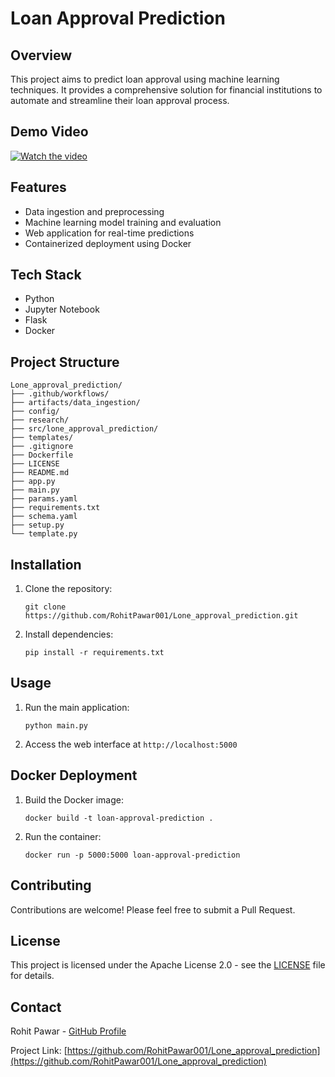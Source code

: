 # Loan Approval Prediction

## Overview
This project aims to predict loan approval using machine learning techniques. It provides a comprehensive solution for financial institutions to automate and streamline their loan approval process.

## Demo Video

[![Watch the video](https://via.placeholder.com/800x450.png?text=Demo+Video)](https://github.com/RohitPawar001/datasets/raw/refs/heads/main/lone_approval_prediction.mp4)
## Features
- Data ingestion and preprocessing
- Machine learning model training and evaluation
- Web application for real-time predictions
- Containerized deployment using Docker

## Tech Stack
- Python
- Jupyter Notebook
- Flask
- Docker

## Project Structure
```
Lone_approval_prediction/
├── .github/workflows/
├── artifacts/data_ingestion/
├── config/
├── research/
├── src/lone_approval_prediction/
├── templates/
├── .gitignore
├── Dockerfile
├── LICENSE
├── README.md
├── app.py
├── main.py
├── params.yaml
├── requirements.txt
├── schema.yaml
├── setup.py
└── template.py
```

## Installation
1. Clone the repository:
   ```
   git clone https://github.com/RohitPawar001/Lone_approval_prediction.git
   ```
2. Install dependencies:
   ```
   pip install -r requirements.txt
   ```

## Usage
1. Run the main application:
   ```
   python main.py
   ```
2. Access the web interface at `http://localhost:5000`

## Docker Deployment
1. Build the Docker image:
   ```
   docker build -t loan-approval-prediction .
   ```
2. Run the container:
   ```
   docker run -p 5000:5000 loan-approval-prediction
   ```

## Contributing
Contributions are welcome! Please feel free to submit a Pull Request.

## License
This project is licensed under the Apache License 2.0 - see the [LICENSE](LICENSE) file for details.

## Contact
Rohit Pawar - [GitHub Profile](https://github.com/RohitPawar001)

Project Link: [https://github.com/RohitPawar001/Lone_approval_prediction](https://github.com/RohitPawar001/Lone_approval_prediction)
